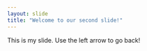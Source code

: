 ```yaml
---
layout: slide
title: "Welcome to our second slide!"
---
```

This is my slide.
Use the left arrow to go back!
